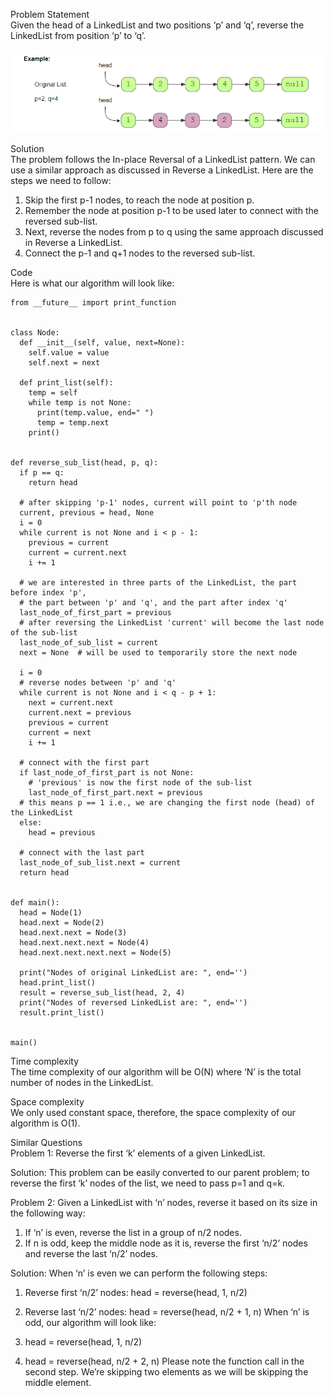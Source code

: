 Problem Statement \
Given the head of a LinkedList and two positions ‘p’ and ‘q’, reverse the LinkedList from position ‘p’ to ‘q’.

![alt text](pics/6003.PNG?raw=true)

Solution \
The problem follows the In-place Reversal of a LinkedList pattern. We can use a similar approach as discussed in Reverse a LinkedList. Here are the steps we need to follow:

1. Skip the first p-1 nodes, to reach the node at position p.
2. Remember the node at position p-1 to be used later to connect with the reversed sub-list.
3. Next, reverse the nodes from p to q using the same approach discussed in Reverse a LinkedList.
4. Connect the p-1 and q+1 nodes to the reversed sub-list.

Code \
Here is what our algorithm will look like:
```
from __future__ import print_function


class Node:
  def __init__(self, value, next=None):
    self.value = value
    self.next = next

  def print_list(self):
    temp = self
    while temp is not None:
      print(temp.value, end=" ")
      temp = temp.next
    print()


def reverse_sub_list(head, p, q):
  if p == q:
    return head

  # after skipping 'p-1' nodes, current will point to 'p'th node
  current, previous = head, None
  i = 0
  while current is not None and i < p - 1:
    previous = current
    current = current.next
    i += 1

  # we are interested in three parts of the LinkedList, the part before index 'p',
  # the part between 'p' and 'q', and the part after index 'q'
  last_node_of_first_part = previous
  # after reversing the LinkedList 'current' will become the last node of the sub-list
  last_node_of_sub_list = current
  next = None  # will be used to temporarily store the next node

  i = 0
  # reverse nodes between 'p' and 'q'
  while current is not None and i < q - p + 1:
    next = current.next
    current.next = previous
    previous = current
    current = next
    i += 1

  # connect with the first part
  if last_node_of_first_part is not None:
    # 'previous' is now the first node of the sub-list
    last_node_of_first_part.next = previous
  # this means p == 1 i.e., we are changing the first node (head) of the LinkedList
  else:
    head = previous

  # connect with the last part
  last_node_of_sub_list.next = current
  return head


def main():
  head = Node(1)
  head.next = Node(2)
  head.next.next = Node(3)
  head.next.next.next = Node(4)
  head.next.next.next.next = Node(5)

  print("Nodes of original LinkedList are: ", end='')
  head.print_list()
  result = reverse_sub_list(head, 2, 4)
  print("Nodes of reversed LinkedList are: ", end='')
  result.print_list()


main()
```

Time complexity \
The time complexity of our algorithm will be O(N) where ‘N’ is the total number of nodes in the LinkedList.

Space complexity \
We only used constant space, therefore, the space complexity of our algorithm is O(1).

Similar Questions \
Problem 1: Reverse the first ‘k’ elements of a given LinkedList.

Solution: This problem can be easily converted to our parent problem; to reverse the first ‘k’ nodes of the list, we need to pass p=1 and q=k.

Problem 2: Given a LinkedList with ‘n’ nodes, reverse it based on its size in the following way:

1. If ‘n’ is even, reverse the list in a group of n/2 nodes.
2. If n is odd, keep the middle node as it is, reverse the first ‘n/2’ nodes and reverse the last ‘n/2’ nodes.

Solution: When ‘n’ is even we can perform the following steps:

1. Reverse first ‘n/2’ nodes: head = reverse(head, 1, n/2)
2. Reverse last ‘n/2’ nodes: head = reverse(head, n/2 + 1, n)
When ‘n’ is odd, our algorithm will look like:

1. head = reverse(head, 1, n/2)
2. head = reverse(head, n/2 + 2, n)
Please note the function call in the second step. We’re skipping two elements as we will be skipping the middle element.